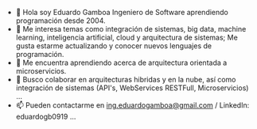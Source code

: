 - 👋 Hola soy Eduardo Gamboa Ingeniero de Software aprendiendo programación desde 2004.
- 👀 Me interesa temas como integración de sistemas, big data, machine learning, inteligencia artificial, cloud y arquitectura de sistemas;
    Me gusta estarme actualizando y conocer nuevos lenguajes de programación.
- 🌱 Me encuentra aprendiendo acerca de arquitectura orientada a microservicios.
- 💞️ Busco colaborar en arquitecturas hibridas y en la nube, así como integración de sistemas (API's, WebServices RESTFull, Microservicios) ...
- 📫 Pueden contactarme en ing.eduardogamboa@gmail.com / LinkedIn: eduardogb0919 ...

<!---
EduardoGamboaB/EduardoGamboaB is a ✨ special ✨ repository because its `README.md` (this file) appears on your GitHub profile.
You can click the Preview link to take a look at your changes.
--->
